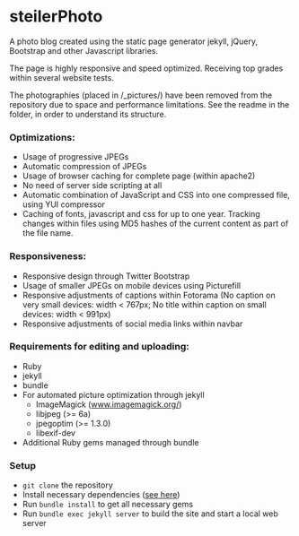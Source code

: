 steilerPhoto
============

A photo blog created using the static page generator jekyll, jQuery, Bootstrap and other Javascript libraries.

The page is highly responsive and speed optimized. Receiving top grades within several website tests. 

The photographies (placed in /_pictures/) have been removed from the repository due to space and performance limitations. See the readme in the folder, in order to understand its structure.

### Optimizations:
* Usage of progressive JPEGs
* Automatic compression of JPEGs
* Usage of browser caching for complete page (within apache2)
* No need of server side scripting at all
* Automatic combination of JavaScript and CSS into one compressed file, using YUI compressor
* Caching of fonts, javascript and css for up to one year. Tracking changes within files using MD5 hashes of the current content as part of the file name.

### Responsiveness: 
* Responsive design through Twitter Bootstrap
* Usage of smaller JPEGs on mobile devices using Picturefill
* Responsive adjustments of captions within Fotorama (No caption on very small devices: width < 767px; No title within caption on small devices: width < 991px)
* Responsive adjustments of social media links within navbar

### Requirements for editing and uploading:
* Ruby
* jekyll
* bundle
* For automated picture optimization through jekyll
	* ImageMagick (www.imagemagick.org/)
	* libjpeg (>= 6a)
	* jpegoptim (>= 1.3.0)
    * libexif-dev
* Additional Ruby gems managed through bundle

### Setup
* `git clone` the repository
* Install necessary dependencies ([see here](https://jekyllrb.com/docs/installation/))
* Run `bundle install` to get all necessary gems
* Run `bundle exec jekyll server` to build the site and start a local web server
